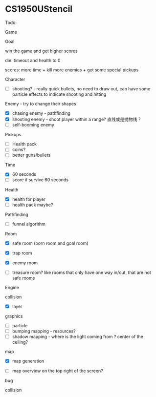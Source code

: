 # CS1950UStencil

Todo:

Game

Goal

win the game and get higher scores

die: timeout and health to 0

scores: more time + kill more enemies + get some special pickups

Character

- [ ] shooting? - really quick bullets, no need to draw out, can have some particle effects to indicate shooting and hitting

Enemy - try to change their shapes

- [x] chasing enemy - pathfinding
- [x] shooting enemy - shoot player within a range? 直线或是抛物线？
- [ ] self-booming enemy

Pickups

- [ ] Health pack
- [ ] coins?
- [ ] better guns/bullets

Time

- [x] 60 seconds
- [ ] score if survive 60 seconds

Health

- [x] health for player
- [ ] health pack maybe?

Pathfinding

- [ ] funnel algorithm

Room

- [x] safe room (born room and goal room)

- [x] trap room
- [x] enemy room
- [ ] treasure room? like rooms that only have one way in/out, that are not safe rooms



Engine

collision

- [x] layer

graphics

- [ ] particle
- [ ] bumping mapping - resources?
- [ ] shadow mapping - where is the light coming from ? center of the ceiling?

map

- [x] map generation
- [ ] map overview on the top right of the screen?



bug

collision
